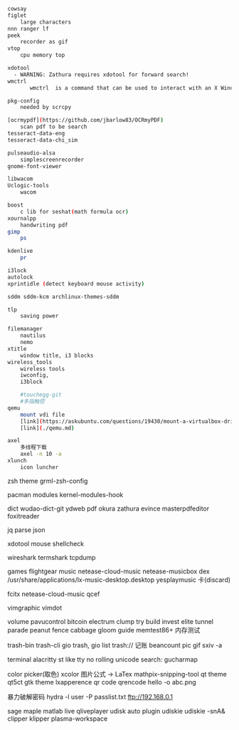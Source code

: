 
```sh
cowsay
figlet
	large characters
nnn ranger lf
peek
	recorder as gif
vtop
	cpu memory top

xdotool
  - WARNING: Zathura requires xdotool for forward search!
wmctrl
       wmctrl  is a command that can be used to interact with an X Window manager that is compatible with the EWMH/NetWM specification.  wmctrl can query the window manager for information, and it can request that certain window management actions be taken.

pkg-config
	needed by scrcpy

[ocrmypdf](https://github.com/jbarlow83/OCRmyPDF)
	scan pdf to be search
tesseract-data-eng
tesseract-data-chi_sim

pulseaudio-alsa
	simplescreenrecorder
gnome-font-viewer

libwacom
Uclogic-tools
	wacom

boost
	c lib for seshat(math formula ocr)
xournalpp
	handwriting pdf
gimp
	ps

kdenlive
	pr

i3lock
autolock
xprintidle (detect keyboard mouse activity)

sddm sddm-kcm archlinux-themes-sddm

tlp
	saving power

filemanager
	nautilus
	nemo
xtitle
	window title, i3 blocks
wireless_tools
	wireless tools
	iwconfig,
	i3block

	#touchegg-git
	#多指触控
qemu
	mount vdi file
	[link](https://askubuntu.com/questions/19430/mount-a-virtualbox-drive-image-vdi)
	[link](./qemu.md)

axel
	多线程下载
	axel -n 10 -a 
xlunch
	icon luncher
```

zsh theme
	grml-zsh-config

pacman modules
	kernel-modules-hook

dict
	wudao-dict-git
	ydweb
pdf
	okura
	zathura
	evince
	masterpdfeditor 
	foxitreader

jq
	parse json

xdotool
	mouse
shellcheck

wireshark
termshark
tcpdump

games 
	flightgear
music
	netease-cloud-music
	netease-musicbox
	dex /usr/share/applications/lx-music-desktop.desktop
	yesplaymusic 卡(discard)

fcitx netease-cloud-music
	qcef

vimgraphic
	vimdot

volume
	pavucontrol
bitcoin
	electrum
	clump try build invest elite tunnel parade peanut fence cabbage gloom guide
memtest86+
内存测试

trash-bin
	trash-cli
	gio trash, gio list trash://
记账
	beancount
pic
	gif sxiv -a

terminal
	alacritty
	st like tty no rolling
unicode search:
	gucharmap

color picker(取色)
	xcolor
图片公式 -> LaTex
	mathpix-snipping-tool
qt theme
	qt5ct
gtk theme
	lxapperence
qr code
	qrencode hello -o abc.png

暴力破解密码
	hydra -l user -P passlist.txt ftp://192.168.0.1

sage
	maple
	matlab
live
	qliveplayer
udisk auto plugin
	udiskie
	udiskie -snA&
clipper
	klipper
	plasma-workspace

